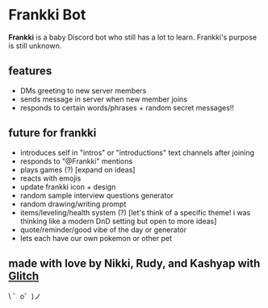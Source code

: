 Frankki Bot
=================

**Frankki** is a baby Discord bot who still has a lot to learn. Frankki's purpose is still unknown.

features
------------
- DMs greeting to new server members
- sends message in server when new member joins
- responds to certain words/phrases + random secret messages!!

future for frankki
------------

- introduces self in "intros" or "introductions" text channels after joining
- responds to "@Frankki" mentions
-  plays games (?) [expand on ideas]
- reacts with emojis
- update frankki icon + design
- random sample interview questions generator
- random drawing/writing prompt
- items/leveling/health system (?) [let's think of a specific theme! i was thinking like a modern DnD setting but open to more ideas]
- quote/reminder/good vibe of the day or generator
- lets each have our own pokemon or other pet


made with love by Nikki, Rudy, and Kashyap with [Glitch](https://glitch.com/)
-------------------

\ ゜o゜)ノ
